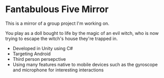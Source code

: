 # Fantabulous Five Mirror

This is a mirror of a group project I'm working on. 

You play as a doll bought to life by the magic of an evil witch, who is now trying to escape the witch's house they're trapped in. 
* Developed in Unity using C#
* Targeting Android
* Third person persepctive
* Using many features native to mobile devices such as the gyroscope and microphone for interesting interactions
